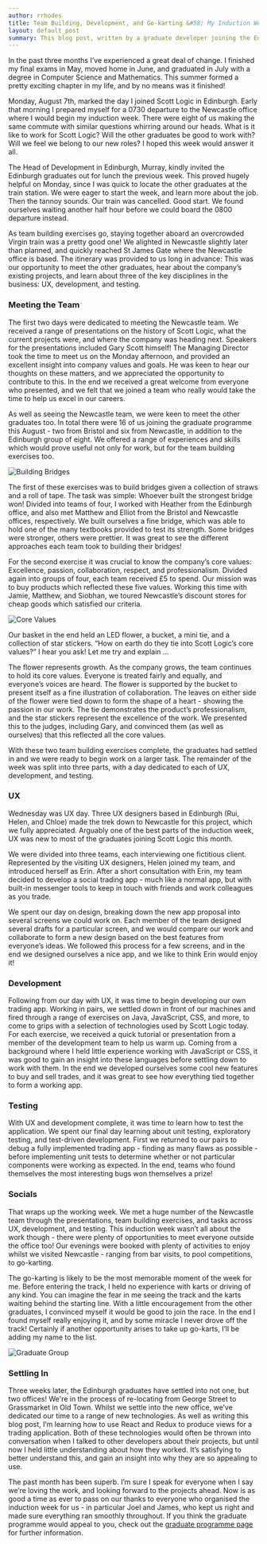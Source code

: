 ```yaml
---
author: rrhodes
title: Team Building, Development, and Go-karting &#58; My Induction Week at Scott Logic
layout: default_post
summary: This blog post, written by a graduate developer joining the Edinburgh team, reflects on his induction week experience at Newcastle. A total of sixteen graduates across UX, development, and testing joined this August, and the induction was an ideal opportunity for everyone to meet.
---
```

In the past three months I’ve experienced a great deal of change. I finished my final exams in May, moved home in June, and graduated in July with a degree in Computer Science and Mathematics. This summer formed a pretty exciting chapter in my life, and by no means was it finished!

Monday, August 7th, marked the day I joined Scott Logic in Edinburgh. Early that morning I prepared myself for a 0730 departure to the Newcastle office where I would begin my induction week. There were eight of us making the same commute with similar questions whirring around our heads. What is it like to work for Scott Logic? Will the other graduates be good to work with? Will we feel we belong to our new roles? I hoped this week would answer it all.  

The Head of Development in Edinburgh, Murray, kindly invited the Edinburgh graduates out for lunch the previous week. This proved hugely helpful on Monday, since I was quick to locate the other graduates at the train station. We were eager to start the week, and learn more about the job. Then the tannoy sounds. Our train was cancelled. Good start. We found ourselves waiting another half hour before we could board the 0800 departure instead.

As team building exercises go, staying together aboard an overcrowded Virgin train was a pretty good one! We alighted in Newcastle slightly later than planned, and quickly reached St James Gate where the Newcastle office is based. The itinerary was provided to us long in advance: This was our opportunity to meet the other graduates, hear about the company’s existing projects, and learn about three of the key disciplines in the business: UX, development, and testing.

### Meeting the Team
The first two days were dedicated to meeting the Newcastle team. We received a range of presentations on the history of Scott Logic, what the current projects were, and where the company was heading next. Speakers for the presentations included Gary Scott himself! The Managing Director took the time to meet us on the Monday afternoon, and provided an excellent insight into company values and goals. He was keen to hear our thoughts on these matters, and we appreciated the opportunity to contribute to this. In the end we received a great welcome from everyone who presented, and we felt that we joined a team who really would take the time to help us excel in our careers.

As well as seeing the Newcastle team, we were keen to meet the other graduates too. In total there were 16 of us joining the graduate programme this August - two from Bristol and six from Newcastle, in addition to the Edinburgh group of eight. We offered a range of experiences and skills which would prove useful not only for work, but for the team building exercises too.

<img src='{{ site.github.url }}/rrhodes/assets/bridge_building.JPG' alt='Building Bridges'/>

The first of these exercises was to build bridges given a collection of straws and a roll of tape. The task was simple: Whoever built the strongest bridge won! Divided into teams of four, I worked with Heather from the Edinburgh office, and also met Matthew and Elliot from the Bristol and Newcastle offices, respectively. We built ourselves a fine bridge, which was able to hold one of the many textbooks provided to test its strength. Some bridges were stronger, others were prettier. It was great to see the different approaches each team took to building their bridges!

For the second exercise it was crucial to know the company’s core values: Excellence, passion, collaboration, respect, and professionalism. Divided again into groups of four, each team received £5 to spend. Our mission was to buy products which reflected these five values. Working this time with Jamie, Matthew, and Siobhan, we toured Newcastle’s discount stores for cheap goods which satisfied our criteria.

<img src='{{ site.github.url }}/rrhodes/assets/core_values.JPG' alt='Core Values'/>

Our basket in the end held an LED flower, a bucket, a mini tie, and a collection of star stickers. “How on earth do they tie into Scott Logic’s core values?” I hear you ask! Let me try and explain ...

The flower represents growth. As the company grows, the team continues to hold its core values. Everyone is treated fairly and equally, and everyone’s voices are heard. The flower is supported by the bucket to present itself as a fine illustration of collaboration. The leaves on either side of the flower were tied down to form the shape of a heart - showing the passion in our work. The tie demonstrates the product’s professionalism, and the star stickers represent the excellence of the work. We presented this to the judges, including Gary, and convinced them (as well as ourselves) that this reflected all the core values.

With these two team building exercises complete, the graduates had settled in and we were ready to begin work on a larger task. The remainder of the week was split into three parts, with a day dedicated to each of UX, development, and testing.

### UX
Wednesday was UX day. Three UX designers based in Edinburgh (Rui, Helen, and Chloe) made the trek down to Newcastle for this project, which we fully appreciated. Arguably one of the best parts of the induction week, UX was new to most of the graduates joining Scott Logic this month.

We were divided into three teams, each interviewing one fictitious client. Represented by the visiting UX designers, Helen joined my team, and introduced herself as Erin. After a short consultation with Erin, my team decided to develop a social trading app - much like a normal app, but with built-in messenger tools to keep in touch with friends and work colleagues as you trade.

We spent our day on design, breaking down the new app proposal into several screens we could work on. Each member of the team designed several drafts for a particular screen, and we would compare our work and collaborate to form a new design based on the best features from everyone’s ideas. We followed this process for a few screens, and in the end we designed ourselves a nice app, and we like to think Erin would enjoy it!

### Development
Following from our day with UX, it was time to begin developing our own trading app. Working in pairs, we settled down in front of our machines and fired through a range of exercises on Java, JavaScript, CSS, and more, to come to grips with a selection of technologies used by Scott Logic today. For each exercise, we received a quick tutorial or presentation from a member of the development team to help us warm up. Coming from a background where I held little experience working with JavaScript or CSS, it was good to gain an insight into these languages before settling down to work with them. In the end we developed ourselves some cool new features to buy and sell trades, and it was great to see how everything tied together to form a working app.

### Testing
With UX and development complete, it was time to learn how to test the application. We spent our final day learning about unit testing, exploratory testing, and test-driven development. First we returned to our pairs to debug a fully implemented trading app - finding as many flaws as possible - before implementing unit tests to determine whether or not particular components were working as expected. In the end, teams who found themselves the most interesting bugs won themselves a prize!

### Socials
That wraps up the working week. We met a huge number of the Newcastle team through the presentations, team building exercises, and tasks across UX, development, and testing. This induction week wasn’t all about the work though - there were plenty of opportunities to meet everyone outside the office too! Our evenings were booked with plenty of activities to enjoy whilst we visited Newcastle - ranging from bar visits, to pool competitions, to go-karting.

The go-karting is likely to be the most memorable moment of the week for me. Before entering the track, I held no experience with karts or driving of any kind. You can imagine the fear in me seeing the track and the karts waiting behind the starting line. With a little encouragement from the other graduates, I convinced myself it would be good to join the race. In the end I found myself really enjoying it, and by some miracle I never drove off the track! Certainly if another opportunity arises to take up go-karts, I’ll be adding my name to the list.

<img src='{{ site.github.url }}/rrhodes/assets/grad_group.jpg' alt='Graduate Group'/>

### Settling In
Three weeks later, the Edinburgh graduates have settled into not one, but two offices! We're in the process of re-locating from George Street to Grassmarket in Old Town. Whilst we settle into the new office, we’ve dedicated our time to a range of new technologies. As well as writing this blog post, I’m learning how to use React and Redux to produce views for a trading application. Both of these technologies would often be thrown into conversation when I talked to other developers about their projects, but until now I held little understanding about how they worked. It’s satisfying to better understand this, and gain an insight into why they are so appealing to use.

The past month has been superb. I’m sure I speak for everyone when I say we’re loving the work, and looking forward to the projects ahead. Now is as good a time as ever to pass on our thanks to everyone who organised the induction week for us - in particular Joel and James, who kept us right and made sure everything ran smoothly throughout. If you think the graduate programme would appeal to you, check out the <a href="http://www.scottlogic.com/careers/graduateprogramme/">graduate programme page</a> for further information.
